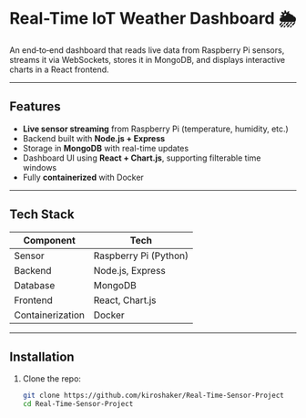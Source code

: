 # Real-Time IoT Weather Dashboard 🌦️

An end‑to‑end dashboard that reads live data from Raspberry Pi sensors, streams it via WebSockets, stores it in MongoDB, and displays interactive charts in a React frontend.

---

## Features

- **Live sensor streaming** from Raspberry Pi (temperature, humidity, etc.)
- Backend built with **Node.js + Express**
- Storage in **MongoDB** with real-time updates
- Dashboard UI using **React + Chart.js**, supporting filterable time windows
- Fully **containerized** with Docker

---

## Tech Stack

| Component       | Tech                 |
|----------------|----------------------|
| Sensor         | Raspberry Pi (Python)|
| Backend        | Node.js, Express     |
| Database       | MongoDB              |
| Frontend       | React, Chart.js      |
| Containerization | Docker             |

---

## Installation

1. Clone the repo:
   ```bash
   git clone https://github.com/kiroshaker/Real-Time-Sensor-Project
   cd Real-Time-Sensor-Project
